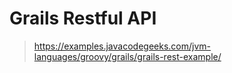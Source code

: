 # Grails Restful API
>https://examples.javacodegeeks.com/jvm-languages/groovy/grails/grails-rest-example/
